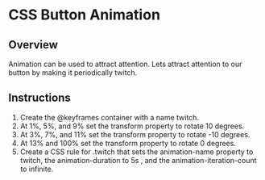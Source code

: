 # CSS Button Animation

## Overview
Animation can be used to attract attention. Lets attract attention to our button by making it periodically twitch.

## Instructions
1. Create the @keyframes container with a name twitch.
2. At 1%, 5%, and 9% set the transform property to rotate 10 degrees.
3. At 3%, 7%, and 11% set the transform property to rotate -10 degrees.
4. At 13% and 100% set the transform property to rotate 0 degrees.
5. Create a CSS rule for .twitch that sets the animation-name property to twitch, the animation-duration to 5s , and the animation-iteration-count to infinite.
